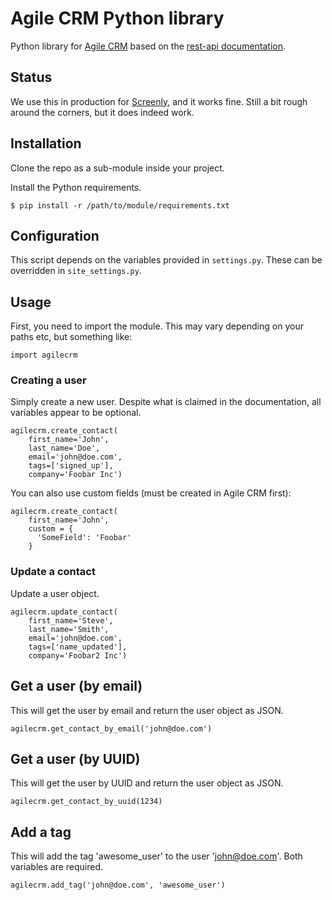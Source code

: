 # Agile CRM Python library
Python library for [Agile CRM](https://www.agilecrm.com/) based on the [rest-api documentation](https://github.com/agilecrm/rest-api).

## Status
We use this in production for [Screenly](https://www.screenlyapp.com), and it works fine. Still a bit rough around the corners, but it does indeed work.

## Installation
Clone the repo as a sub-module inside your project.

Install the Python requirements.

    $ pip install -r /path/to/module/requirements.txt

## Configuration
This script depends on the variables provided in `settings.py`. These can be overridden in `site_settings.py`.

## Usage
First, you need to import the module. This may vary depending on your paths etc, but something like:

    import agilecrm

### Creating a user
Simply create a new user. Despite what is claimed in the documentation, all variables appear to be optional.

    agilecrm.create_contact(
        first_name='John',
        last_name='Doe',
        email='john@doe.com',
        tags=['signed_up'],
        company='Foobar Inc')

You can also use custom fields (must be created in Agile CRM first):

    agilecrm.create_contact(
        first_name='John',
        custom = {
          'SomeField': 'Foobar'
        }

### Update a contact
Update a user object.

    agilecrm.update_contact(
        first_name='Steve',
        last_name='Smith',
        email='john@doe.com',
        tags=['name_updated'],
        company='Foobar2 Inc')


## Get a user (by email)
This will get the user by email and return the user object as JSON.

    agilecrm.get_contact_by_email('john@doe.com')

## Get a user (by UUID)
This will get the user by UUID and return the user object as JSON.

    agilecrm.get_contact_by_uuid(1234)

## Add a tag
This will add the tag 'awesome_user' to the user 'john@doe.com'. Both variables are required.

    agilecrm.add_tag('john@doe.com', 'awesome_user')
